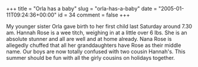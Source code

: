 +++
title = "Orla has a baby"
slug = "orla-has-a-baby"
date = "2005-01-11T09:24:36+00:00"
id = 34
comment = false
+++

My younger sister Orla gave birth to her first child last Saturday around 7.30 am. Hannah Rose is a wee titch, weighing in at a little over 6 lbs. She is an absolute stunner and all are well and at home already. Nana Rose is allegedly chuffed that all her granddaughters have Rose as their middle name. Our boys are now totally confused with two cousin Hannah's. This summer should be fun with all the girly cousins on holidays together.


